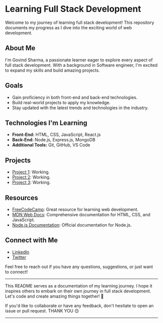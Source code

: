 # Learning Full Stack Development

Welcome to my journey of learning full stack development! This repository documents my progress as I dive into the exciting world of web development.

## About Me

I'm Govind Sharma, a passionate learner eager to explore every aspect of full stack development. With a background in Software engineer, I'm excited to expand my skills and build amazing projects.

## Goals

- Gain proficiency in both front-end and back-end technologies.
- Build real-world projects to apply my knowledge.
- Stay updated with the latest trends and technologies in the industry.

## Technologies I'm Learning

- **Front-End:** HTML, CSS, JavaScript, React.js
- **Back-End:** Node.js, Express.js, MongoDB
- **Additional Tools:** Git, GitHub, VS Code

## Projects

- [Project 1](link): Working.
- [Project 2](link): Working.
- [Project 3](link): Working.

## Resources

- [FreeCodeCamp](https://www.freecodecamp.org/): Great resource for learning web development.
- [MDN Web Docs](https://developer.mozilla.org/en-US/): Comprehensive documentation for HTML, CSS, and JavaScript.
- [Node.js Documentation](https://nodejs.org/en/docs/): Official documentation for Node.js.

## Connect with Me

- [LinkedIn](https://www.linkedin.com/in/govindsharmamdb)
- [Twitter](https://twitter.com/GovindSharmamdb)

Feel free to reach out if you have any questions, suggestions, or just want to connect!

---

This README serves as a documentation of my learning journey. I hope it inspires others to embark on their own journey in full stack development. Let's code and create amazing things together! 🚀

If you'd like to collaborate or have any feedback, don't hesitate to open an issue or pull request. THANK YOU 😊

--- 
